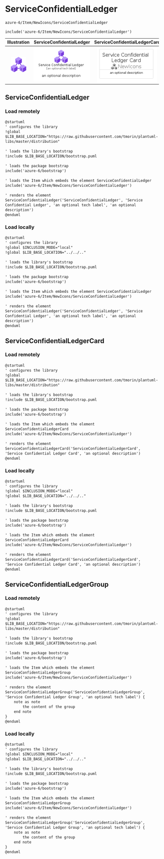 # ServiceConfidentialLedger


```text
azure-6/Item/NewIcons/ServiceConfidentialLedger
```

```text
include('azure-6/Item/NewIcons/ServiceConfidentialLedger')
```



| Illustration | ServiceConfidentialLedger | ServiceConfidentialLedgerCard | ServiceConfidentialLedgerGroup |
| :---: | :---: | :---: | :---: |
| ![illustration for Illustration](../../../azure-6/Item/NewIcons/ServiceConfidentialLedger.png) | ![illustration for ServiceConfidentialLedger](../../../azure-6/Item/NewIcons/ServiceConfidentialLedger.Local.png) | ![illustration for ServiceConfidentialLedgerCard](../../../azure-6/Item/NewIcons/ServiceConfidentialLedgerCard.Local.png) | ![illustration for ServiceConfidentialLedgerGroup](../../../azure-6/Item/NewIcons/ServiceConfidentialLedgerGroup.Local.png) |




## ServiceConfidentialLedger

### Load remotely
```plantuml
@startuml
' configures the library
!global $LIB_BASE_LOCATION="https://raw.githubusercontent.com/tmorin/plantuml-libs/master/distribution"

' loads the library's bootstrap
!include $LIB_BASE_LOCATION/bootstrap.puml

' loads the package bootstrap
include('azure-6/bootstrap')

' loads the Item which embeds the element ServiceConfidentialLedger
include('azure-6/Item/NewIcons/ServiceConfidentialLedger')

' renders the element
ServiceConfidentialLedger('ServiceConfidentialLedger', 'Service Confidential Ledger', 'an optional tech label', 'an optional description')
@enduml
```

### Load locally
```plantuml
@startuml
' configures the library
!global $INCLUSION_MODE="local"
!global $LIB_BASE_LOCATION="../../.."

' loads the library's bootstrap
!include $LIB_BASE_LOCATION/bootstrap.puml

' loads the package bootstrap
include('azure-6/bootstrap')

' loads the Item which embeds the element ServiceConfidentialLedger
include('azure-6/Item/NewIcons/ServiceConfidentialLedger')

' renders the element
ServiceConfidentialLedger('ServiceConfidentialLedger', 'Service Confidential Ledger', 'an optional tech label', 'an optional description')
@enduml
```

## ServiceConfidentialLedgerCard

### Load remotely
```plantuml
@startuml
' configures the library
!global $LIB_BASE_LOCATION="https://raw.githubusercontent.com/tmorin/plantuml-libs/master/distribution"

' loads the library's bootstrap
!include $LIB_BASE_LOCATION/bootstrap.puml

' loads the package bootstrap
include('azure-6/bootstrap')

' loads the Item which embeds the element ServiceConfidentialLedgerCard
include('azure-6/Item/NewIcons/ServiceConfidentialLedger')

' renders the element
ServiceConfidentialLedgerCard('ServiceConfidentialLedgerCard', 'Service Confidential Ledger Card', 'an optional description')
@enduml
```

### Load locally
```plantuml
@startuml
' configures the library
!global $INCLUSION_MODE="local"
!global $LIB_BASE_LOCATION="../../.."

' loads the library's bootstrap
!include $LIB_BASE_LOCATION/bootstrap.puml

' loads the package bootstrap
include('azure-6/bootstrap')

' loads the Item which embeds the element ServiceConfidentialLedgerCard
include('azure-6/Item/NewIcons/ServiceConfidentialLedger')

' renders the element
ServiceConfidentialLedgerCard('ServiceConfidentialLedgerCard', 'Service Confidential Ledger Card', 'an optional description')
@enduml
```

## ServiceConfidentialLedgerGroup

### Load remotely
```plantuml
@startuml
' configures the library
!global $LIB_BASE_LOCATION="https://raw.githubusercontent.com/tmorin/plantuml-libs/master/distribution"

' loads the library's bootstrap
!include $LIB_BASE_LOCATION/bootstrap.puml

' loads the package bootstrap
include('azure-6/bootstrap')

' loads the Item which embeds the element ServiceConfidentialLedgerGroup
include('azure-6/Item/NewIcons/ServiceConfidentialLedger')

' renders the element
ServiceConfidentialLedgerGroup('ServiceConfidentialLedgerGroup', 'Service Confidential Ledger Group', 'an optional tech label') {
    note as note
        the content of the group
    end note
}
@enduml
```

### Load locally
```plantuml
@startuml
' configures the library
!global $INCLUSION_MODE="local"
!global $LIB_BASE_LOCATION="../../.."

' loads the library's bootstrap
!include $LIB_BASE_LOCATION/bootstrap.puml

' loads the package bootstrap
include('azure-6/bootstrap')

' loads the Item which embeds the element ServiceConfidentialLedgerGroup
include('azure-6/Item/NewIcons/ServiceConfidentialLedger')

' renders the element
ServiceConfidentialLedgerGroup('ServiceConfidentialLedgerGroup', 'Service Confidential Ledger Group', 'an optional tech label') {
    note as note
        the content of the group
    end note
}
@enduml
```


